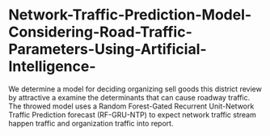 # Network-Traffic-Prediction-Model-Considering-Road-Traffic-Parameters-Using-Artificial-Intelligence-
We determine a model for deciding organizing sell goods this district review by attractive a examine the determinants that can cause roadway traffic. The throwed model uses a Random Forest-Gated Recurrent Unit-Network Traffic Prediction forecast (RF-GRU-NTP) to expect network traffic stream happen traffic and organization traffic into report. 

